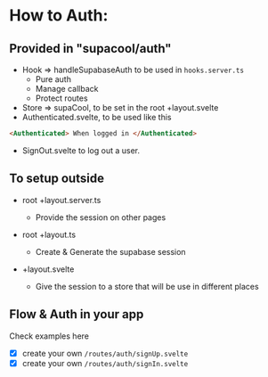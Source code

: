 # How to Auth:

## Provided in "supacool/auth"

- Hook => handleSupabaseAuth to be used in `hooks.server.ts`
  - Pure auth
  - Manage callback
  - Protect routes
- Store => supaCool, to be set in the root +layout.svelte
- Authenticated.svelte, to be used like this

```html
<Authenticated> When logged in </Authenticated>
```

- SignOut.svelte to log out a user.

## To setup outside

- root +layout.server.ts

  - Provide the session on other pages

- root +layout.ts

  - Create & Generate the supabase session

- +layout.svelte
  - Give the session to a store that will be use in different places

## Flow & Auth in your app

Check examples here

- [x] create your own `/routes/auth/signUp.svelte`
- [x] create your own `/routes/auth/signIn.svelte`
